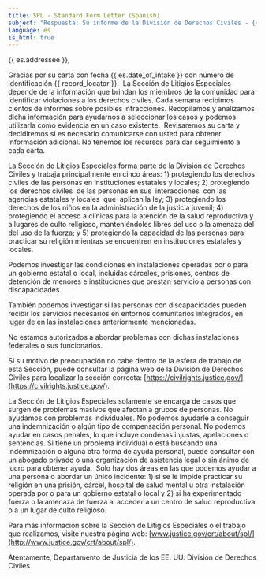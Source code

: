 ```yaml
---
title: SPL - Standard Form Letter (Spanish)
subject: "Respuesta: Su informe de la División de Derechos Civiles - {{ record_locator }} de la Sección {{ es.section_name }}"
language: es
is_html: true
---
```


{{ es.addressee }},

Gracias por su carta con fecha {{ es.date_of_intake }} con número de identificación {{ record_locator }}.  La Sección de Litigios Especiales depende de la información que brindan los miembros de la comunidad para identificar violaciones a los derechos civiles. Cada semana recibimos cientos de informes sobre posibles infracciones. Recopilamos y analizamos dicha información para ayudarnos a seleccionar los casos y podemos utilizarla como evidencia en un caso existente.  Revisaremos su carta y decidiremos si es necesario comunicarse con usted para obtener información adicional. No tenemos los recursos para dar seguimiento a cada carta.

La Sección de Litigios Especiales forma parte de la División de Derechos Civiles y trabaja principalmente en cinco áreas: 1) protegiendo los derechos civiles de las personas en instituciones estatales y locales; 2) protegiendo los derechos civiles  de las personas en sus  interacciones  con las agencias estatales y locales  que  aplican la ley; 3) protegiendo los derechos de los niños en la administración de la justicia juvenil; 4) protegiendo el acceso a clínicas para la atención de la salud reproductiva y a lugares de culto religioso, manteniéndoles libres del uso o la amenaza del del uso de la fuerza; y 5) protegiendo la capacidad de las personas para practicar su religión mientras se encuentren en instituciones estatales y locales.

Podemos investigar las condiciones en instalaciones operadas por o para un gobierno estatal o local, incluidas cárceles, prisiones, centros de detención de menores e instituciones que prestan servicio a personas con discapacidades.

También podemos investigar si las personas con discapacidades pueden recibir los servicios necesarios en entornos comunitarios integrados, en lugar de en las instalaciones anteriormente mencionadas.

No estamos autorizados a abordar problemas con dichas instalaciones federales o sus funcionarios.

Si su motivo de preocupación no cabe dentro de la esfera de trabajo de esta Sección, puede consultar la página web de la División de Derechos Civiles para localizar la sección correcta: [https://civilrights.justice.gov/](https://civilrights.justice.gov/).

La Sección de Litigios Especiales solamente se encarga de casos que surgen de problemas masivos que afectan a grupos de personas. No ayudamos con problemas individuales. No podemos ayudarle a conseguir una indemnización o algún tipo de compensación personal. No podemos ayudar en casos penales, lo que incluye condenas injustas, apelaciones o sentencias. Si tiene un problema individual o está buscando una indemnización o alguna otra forma de ayuda personal, puede consultar con un abogado privado o una organización de asistencia legal o sin ánimo de lucro para obtener ayuda.  Solo hay dos áreas en las que podemos ayudar a una persona o abordar un único incidente: 1) si se le impide practicar su religión en una prisión, cárcel, hospital de salud mental u otra instalación operada por o para un gobierno estatal o local y 2) si ha experimentado fuerza o la amenaza de fuerza al acceder a un centro de salud reproductiva o a un lugar de culto religioso.

Para más información sobre la Sección de Litigios Especiales o el trabajo que realizamos, visite nuestra página web: [www.justice.gov/crt/about/spl/](http://www.justice.gov/crt/about/spl/).

Atentamente,
Departamento de Justicia de los EE. UU.
División de Derechos Civiles
